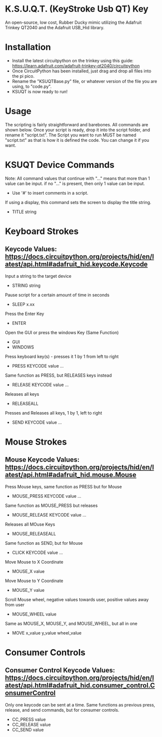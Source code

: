 # K.S.U.Q.T. (KeyStroke Usb QT) Key
An open-source, low cost, Rubber Ducky mimic utilizing the Adafruit Trinkey QT2040 and the Adafruit USB_Hid library.

# Installation

- Install the latest circuitpython on the trinkey using this guide: https://learn.adafruit.com/adafruit-trinkey-qt2040/circuitpython
- Once CircuitPython has been installed, just drag and drop all files into the pi pico.
- Rename the "KSUQTBase.py" file, or whatever version of the file you are using, to "code.py".
- KSUQT is now ready to run!

# Usage

The scripting is fairly straightforward and barebones. All commands are shown below. Once your script is ready, drop it into the script folder, and rename it "script.txt". 
The Script you want to run MUST be named "script.txt" as that is how it is defined the code. You can change it if you want.

# KSUQT Device Commands

Note: All command values that continue with "..." means that more than 1 value can be input. if no "..." is present, then only 1 value can be input.
- Use '#' to insert comments in a script.
  
If using a display, this command sets the screen to display the title string. 
- TITLE string 

# Keyboard Strokes
Keycode Values: https://docs.circuitpython.org/projects/hid/en/latest/api.html#adafruit_hid.keycode.Keycode
-------------------------------------------------
Input a string to the target device
- STRING string

Pause script for a certain amount of time in seconds
- SLEEP x.xx

Press the Enter Key
- ENTER

Open the GUI or press the windows Key (Same Function)
- GUI
- WINDOWS

Press keyboard key(s) - presses it 1 by 1 from left to right
- PRESS KEYCODE value ...

Same function as PRESS, but RELEASES keys instead
- RELEASE KEYCODE value ...

Releases all keys
- RELEASEALL

Presses and Releases all keys, 1 by 1, left to right
- SEND KEYCODE value ...

# Mouse Strokes
Mouse Keycode Values: https://docs.circuitpython.org/projects/hid/en/latest/api.html#adafruit_hid.mouse.Mouse
-------------------------------------------------

Press Mouse keys, same function as PRESS but for Mouse
- MOUSE_PRESS KEYCODE value ...

Same function as MOUSE_PRESS but releases
- MOUSE_RELEASE KEYCODE value ...

Releases all MOuse Keys
- MOUSE_RELEASEALL

Same function as SEND, but for Mouse
- CLICK KEYCODE value ...

Move Mouse to X Coordinate
- MOUSE_X value

Move Mouse to Y Coordinate
- MOUSE_Y value

Scroll Mouse wheel, negative values towards user, positive values away from user
- MOUSE_WHEEL value

Same as MOUSE_X, MOUSE_Y, and MOUSE_WHEEL, but all in one
- MOVE x_value y_value wheel_value


# Consumer Controls
Consumer Control Keycode Values: https://docs.circuitpython.org/projects/hid/en/latest/api.html#adafruit_hid.consumer_control.ConsumerControl
-------------------------------------------------

Only one keycode can be sent at a time. Same functions as previous press, release, and send commands, but for consumer controls.
- CC_PRESS value
- CC_RELEASE value
- CC_SEND value
